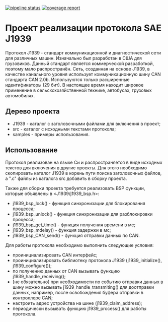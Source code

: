 [![pipeline status](http://10.4.28.18/fw/CAN_J1939/badges/master/pipeline.svg)](http://10.4.28.18/fw/CAN_J1939/commits/master)
[![coverage report](http://10.4.28.18/fw/CAN_J1939/badges/master/coverage.svg)](http://10.4.28.18/fw/CAN_J1939/commits/master)

Проект реализации протокола SAE J1939
=====================================

Протокол J1939 - стандарт коммуникационной и диагностической сети для различных машин.
Изначально был разработан в США для грузовиков. Данный стандарт является коммерческой разработкой,
поэтому мало распространён. Сеть, созданная на основе J1939, в качестве канального
уровня использует коммуникационную шину CAN стандарта CAN 2.0b. Используются только
расширенные идентификаторы (29 бит). В настоящее время находит широкое применение в
сельскохозяйственной технике, автобусах, грузовых автомобилях.

Дерево проекта
--------------

 - J1939   - каталог с заголовочными файлами для включения в проект;
 - src     - каталог с исходными текстами протокола;
 - samples - примеры использования.

Использование
-------------

Протокол реализован на языке Си и распространяется в виде исходных текстов для
включения в другие проекты. Для этого необходимо скопировать каталог J1939 в
корень пути поиска заголовочных файлов, а ".c" файлы из каталога src добавить
в сборку проекта.

Также для сборки проекта требуется реализовать BSP функции, которые объявлены
в <J1939/j1939_bsp.h>:

 - j1939_bsp_lock()     - функция синхронизации для блокирования процесса;
 - j1939_bsp_unlock()   - функция синхронизации для разблокировки процесса;
 - j1939_bsp_get_time() - функция получения времени в мс;
 - j1939_bsp_mdelay()   - функция задержки в мс;
 - j1939_bsp_CAN_send() - функция отправки данных по CAN.

Для работы протокола необходимо выполнить следующие условия:

 - проинициализировать CAN интерфейс;
 - проинициализировать библиотеку протокола J1939 (j1939_initialize(), j1939_configure());
 - по получению данных от CAN вызывать функцию j1939_handle_receiving();
 - [не обязательно] при необходимости по событию отправки данных в шину можно вызывать j1939_handle_transmiting()
   для доотправки данных, например, после освобождения буфера отправки в контроллере CAN;
 - настроить адрес устройства на шине (j1939_claim_address);
 - периодически вызывать функцию j1939_process() для работы протокола.
